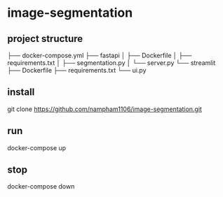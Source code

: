 # image-segmentation
## project structure
├── docker-compose.yml
├── fastapi
│   ├── Dockerfile
│   ├── requirements.txt
│   ├── segmentation.py
│   └── server.py
└── streamlit
    ├── Dockerfile
    ├── requirements.txt
    └── ui.py
## install
git clone https://github.com/nampham1106/image-segmentation.git
## run 
docker-compose up
## stop
docker-compose down
